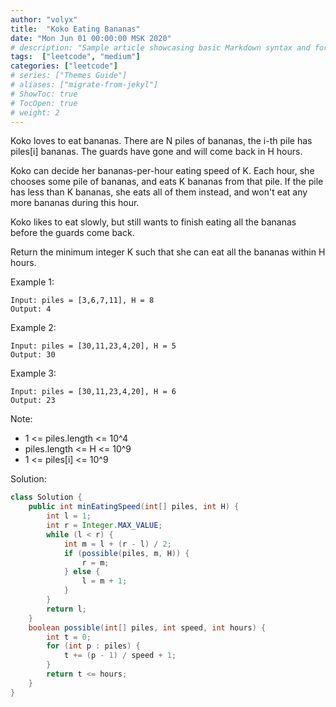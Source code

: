 ```yaml
---
author: "volyx"
title:  "Koko Eating Bananas"
date: "Mon Jun 01 00:00:00 MSK 2020"
# description: "Sample article showcasing basic Markdown syntax and formatting for HTML elements."
tags:  ["leetcode", "medium"]
categories: ["leetcode"]
# series: ["Themes Guide"]
# aliases: ["migrate-from-jekyl"]
# ShowToc: true
# TocOpen: true
# weight: 2
---
```


Koko loves to eat bananas.  There are N piles of bananas, the i-th pile has piles[i] bananas.  The guards have gone and will come back in H hours.

Koko can decide her bananas-per-hour eating speed of K.  Each hour, she chooses some pile of bananas, and eats K bananas from that pile.  If the pile has less than K bananas, she eats all of them instead, and won't eat any more bananas during this hour.

Koko likes to eat slowly, but still wants to finish eating all the bananas before the guards come back.

Return the minimum integer K such that she can eat all the bananas within H hours.

Example 1:
```
Input: piles = [3,6,7,11], H = 8
Output: 4
```

Example 2:
```
Input: piles = [30,11,23,4,20], H = 5
Output: 30
```

Example 3:
```
Input: piles = [30,11,23,4,20], H = 6
Output: 23
```
 

Note:
- 1 <= piles.length <= 10^4
- piles.length <= H <= 10^9
- 1 <= piles[i] <= 10^9

Solution: 

```java
class Solution {
    public int minEatingSpeed(int[] piles, int H) {
        int l = 1;
        int r = Integer.MAX_VALUE;
        while (l < r) {
            int m = l + (r - l) / 2;
            if (possible(piles, m, H)) {
                r = m;
            } else {
                l = m + 1;
            }
        }
        return l;
    }
    boolean possible(int[] piles, int speed, int hours) {
        int t = 0;
        for (int p : piles) {
            t += (p - 1) / speed + 1;
        }
        return t <= hours;
    }
}
